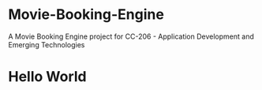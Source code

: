 # Movie-Booking-Engine
A Movie Booking Engine project for CC-206 - Application Development and Emerging Technologies
<h1>Hello World</h1>